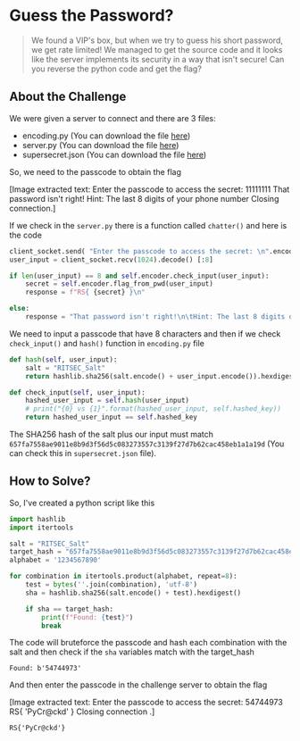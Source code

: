 # Guess the Password?
> We found a VIP's box, but when we try to guess his short password, we get rate limited! We managed to get the source code and it looks like the server implements its security in a way that isn't secure! Can you reverse the python code and get the flag?

## About the Challenge
We were given a server to connect and there are 3 files:
* encoding.py (You can download the file [here](encoding.py))
* server.py (You can download the file [here](server.py))
* supersecret.json (You can download the file [here](supersecret.json))

So, we need to the passcode to obtain the flag


[Image extracted text: Enter the passcode
to access the
secret:
11111111
That password isn't right!
Hint: The last 8 digits
of your
phone
number
Closing connection.]


If we check in the `server.py` there is a function called `chatter()` and here is the code

```python
client_socket.send( "Enter the passcode to access the secret: \n".encode() )
user_input = client_socket.recv(1024).decode() [:8]

if len(user_input) == 8 and self.encoder.check_input(user_input):
    secret = self.encoder.flag_from_pwd(user_input)
    response = f"RS{ {secret} }\n"

else:
    response = "That password isn't right!\n\tHint: The last 8 digits of your phone number\n"
```

We need to input a passcode that have 8 characters and then if we check `check_input()` and `hash()` function in `encoding.py` file

```python
def hash(self, user_input):
    salt = "RITSEC_Salt"
    return hashlib.sha256(salt.encode() + user_input.encode()).hexdigest()

def check_input(self, user_input):
    hashed_user_input = self.hash(user_input)
    # print("{0} vs {1}".format(hashed_user_input, self.hashed_key))
    return hashed_user_input == self.hashed_key
```

The SHA256 hash of the salt plus our input must match `657fa7558ae9011e8b9d3f56d5c083273557c3139f27d7b62cac458eb1a1a19d` (You can check this in `supersecret.json` file).

## How to Solve?
So, I've created a python script like this

```python
import hashlib
import itertools

salt = "RITSEC_Salt"
target_hash = "657fa7558ae9011e8b9d3f56d5c083273557c3139f27d7b62cac458eb1a1a19d"
alphabet = '1234567890'

for combination in itertools.product(alphabet, repeat=8):
    test = bytes(''.join(combination), 'utf-8')
    sha = hashlib.sha256(salt.encode() + test).hexdigest()

    if sha == target_hash:
        print(f"Found: {test}")
        break
```

The code will bruteforce the passcode and hash each combination with the salt and then check if the `sha` variables match with the target_hash

```
Found: b'54744973'
```

And then enter the passcode in the challenge server to obtain the flag


[Image extracted text: Enter the passcode
to access the secret:
54744973
RS{ 'PyCr@ckd' }
Closing connection .]


```
RS{'PyCr@ckd'}
```